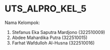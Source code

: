 # UTS_ALPRO_KEL_5

Nama Kelompok:
1.	Stefanus Eka Saputra Mardjono (322510009)
2.	Abdee Mahardika Putra (322510015)
3.	Farhat Wafdulloh Al-Husna (322510016)
